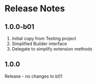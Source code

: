 ﻿# Release Notes

## 1.0.0-b01
1. Initial copy from Testing project
2. Simplified Builder interface
3. Delegate to simplify extension methods

## 1.0.0
Release - no changes to b01